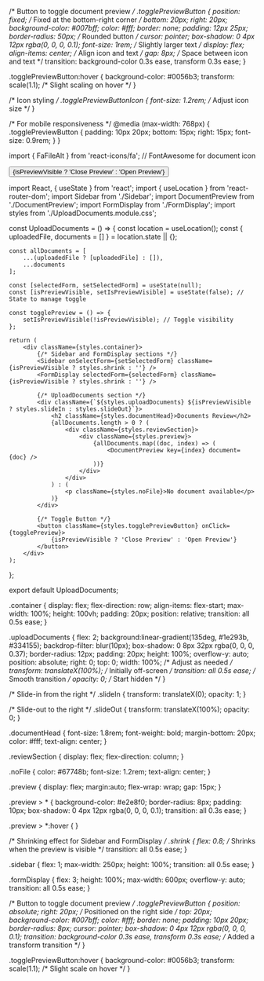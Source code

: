 /* Button to toggle document preview */
.togglePreviewButton {
  position: fixed; /* Fixed at the bottom-right corner */
  bottom: 20px;
  right: 20px;
  background-color: #007bff;
  color: #fff;
  border: none;
  padding: 12px 25px;
  border-radius: 50px; /* Rounded button */
  cursor: pointer;
  box-shadow: 0 4px 12px rgba(0, 0, 0, 0.1);
  font-size: 1rem; /* Slightly larger text */
  display: flex;
  align-items: center; /* Align icon and text */
  gap: 8px; /* Space between icon and text */
  transition: background-color 0.3s ease, transform 0.3s ease;
}

.togglePreviewButton:hover {
  background-color: #0056b3;
  transform: scale(1.1); /* Slight scaling on hover */
}

/* Icon styling */
.togglePreviewButtonIcon {
  font-size: 1.2rem; /* Adjust icon size */
}

/* For mobile responsiveness */
@media (max-width: 768px) {
  .togglePreviewButton {
    padding: 10px 20px;
    bottom: 15px;
    right: 15px;
    font-size: 0.9rem;
  }
}


import { FaFileAlt } from 'react-icons/fa'; // FontAwesome for document icon

<button className={styles.togglePreviewButton} onClick={togglePreview}>
    <FaFileAlt className={styles.togglePreviewButtonIcon} />
    {isPreviewVisible ? 'Close Preview' : 'Open Preview'}
</button>





import React, { useState } from 'react';
import { useLocation } from 'react-router-dom';
import Sidebar from './Sidebar';
import DocumentPreview from './DocumentPreview';
import FormDisplay from './FormDisplay';
import styles from './UploadDocuments.module.css';

const UploadDocuments = () => {
    const location = useLocation();
    const { uploadedFile, documents = [] } = location.state || {};

    const allDocuments = [
        ...(uploadedFile ? [uploadedFile] : []),
        ...documents
    ];

    const [selectedForm, setSelectedForm] = useState(null);
    const [isPreviewVisible, setIsPreviewVisible] = useState(false); // State to manage toggle

    const togglePreview = () => {
        setIsPreviewVisible(!isPreviewVisible); // Toggle visibility
    };

    return (
        <div className={styles.container}>
            {/* Sidebar and FormDisplay sections */}
            <Sidebar onSelectForm={setSelectedForm} className={isPreviewVisible ? styles.shrink : ''} />
            <FormDisplay selectedForm={selectedForm} className={isPreviewVisible ? styles.shrink : ''} />

            {/* UploadDocuments section */}
            <div className={`${styles.uploadDocuments} ${isPreviewVisible ? styles.slideIn : styles.slideOut}`}>
                <h2 className={styles.documentHead}>Documents Review</h2>
                {allDocuments.length > 0 ? (
                    <div className={styles.reviewSection}>
                        <div className={styles.preview}>
                            {allDocuments.map((doc, index) => (
                                <DocumentPreview key={index} document={doc} />
                            ))}
                        </div>
                    </div>
                ) : (
                    <p className={styles.noFile}>No document available</p>
                )}
            </div>

            {/* Toggle Button */}
            <button className={styles.togglePreviewButton} onClick={togglePreview}>
                {isPreviewVisible ? 'Close Preview' : 'Open Preview'}
            </button>
        </div>
    );
};

export default UploadDocuments;



.container {
  display: flex;
  flex-direction: row;
  align-items: flex-start;
  max-width: 100%;
  height: 100vh;
  padding: 20px;
  position: relative;
  transition: all 0.5s ease;
}

.uploadDocuments {
  flex: 2;
  background:linear-gradient(135deg, #1e293b, #334155);
  backdrop-filter: blur(10px);
  box-shadow: 0 8px 32px rgba(0, 0, 0, 0.37);
  border-radius: 12px;
  padding: 20px;
  height: 100%;
  overflow-y: auto;
  position: absolute;
  right: 0;
  top: 0;
  width: 100%; /* Adjust as needed */
  transform: translateX(100%); /* Initially off-screen */
  transition: all 0.5s ease; /* Smooth transition */
  opacity: 0; /* Start hidden */
}

/* Slide-in from the right */
.slideIn {
  transform: translateX(0);
  opacity: 1;
}

/* Slide-out to the right */
.slideOut {
  transform: translateX(100%);
  opacity: 0;
}

.documentHead {
  font-size: 1.8rem;
  font-weight: bold;
  margin-bottom: 20px;
  color: #fff;
  text-align: center;
}

.reviewSection {
  display: flex;
  flex-direction: column;
}

.noFile {
  color: #67748b;
  font-size: 1.2rem;
  text-align: center;
}

.preview {
  display: flex;
  margin:auto;
  flex-wrap: wrap;
  gap: 15px;
}

.preview > * {
  background-color: #e2e8f0;
  border-radius: 8px;
  padding: 10px;
  box-shadow: 0 4px 12px rgba(0, 0, 0, 0.1);
  transition: all 0.3s ease;
}

.preview > *:hover {
}

/* Shrinking effect for Sidebar and FormDisplay */
.shrink {
  flex: 0.8; /* Shrinks when the preview is visible */
  transition: all 0.5s ease;
}

.sidebar {
  flex: 1;
  max-width: 250px;
  height: 100%;
  transition: all 0.5s ease;
}

.formDisplay {
  flex: 3;
  height: 100%;
  max-width: 600px;
  overflow-y: auto;
  transition: all 0.5s ease;
}

/* Button to toggle document preview */
.togglePreviewButton {
  position: absolute;
  right: 20px; /* Positioned on the right side */
  top: 20px;
  background-color: #007bff;
  color: #fff;
  border: none;
  padding: 10px 20px;
  border-radius: 8px;
  cursor: pointer;
  box-shadow: 0 4px 12px rgba(0, 0, 0, 0.1);
  transition: background-color 0.3s ease, transform 0.3s ease; /* Added a transform transition */
}

.togglePreviewButton:hover {
  background-color: #0056b3;
  transform: scale(1.1); /* Slight scale on hover */
}
